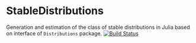 # StableDistributions

Generation and estimation of the class of stable distributions in Julia based on interface of `Distributions` package.
[![Build Status](https://github.com/jaksle/StableDistributions.jl/actions/workflows/CI.yml/badge.svg?branch=main)](https://github.com/jaksle/StableDistributions.jl/actions/workflows/CI.yml?query=branch%3Amain)
